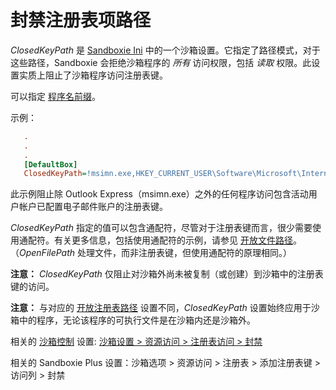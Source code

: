 # 封禁注册表项路径

_ClosedKeyPath_ 是 [Sandboxie Ini](SandboxieIni.md) 中的一个沙箱设置。它指定了路径模式，对于这些路径，Sandboxie 会拒绝沙箱程序的 _所有_ 访问权限，包括 _读取_ 权限。此设置实质上阻止了沙箱程序访问注册表键。

可以指定 [程序名前缀](ProgramNamePrefix.md)。

示例：

```ini
   .
   .
   .
   [DefaultBox]
   ClosedKeyPath=!msimn.exe,HKEY_CURRENT_USER\Software\Microsoft\Internet Account Manager
```

此示例阻止除 Outlook Express（msimn.exe）之外的任何程序访问包含活动用户帐户已配置电子邮件账户的注册表键。

_ClosedKeyPath_ 指定的值可以包含通配符，尽管对于注册表键而言，很少需要使用通配符。有关更多信息，包括使用通配符的示例，请参见 [开放文件路径](OpenFilePath.md)。（_OpenFilePath_ 处理文件，而非注册表键，但使用通配符的原理相同。）

**注意：** _ClosedKeyPath_ 仅阻止对沙箱外尚未被复制（或创建）到沙箱中的注册表键的访问。

**注意：** 与对应的 [开放注册表路径](OpenKeyPath.md) 设置不同，_ClosedKeyPath_ 设置始终应用于沙箱中的程序，无论该程序的可执行文件是在沙箱内还是沙箱外。

相关的 [沙箱控制](SandboxieControl.md) 设置: [沙箱设置 > 资源访问 > 注册表访问 > 封禁](ResourceAccessSettings.md#registry-access--blocked-access)

相关的 Sandboxie Plus 设置：沙箱选项 > 资源访问 > 注册表 > 添加注册表键 > 访问列 > 封禁
